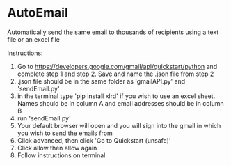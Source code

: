 # AutoEmail
Automatically send the same email to thousands of recipients using a text file or an excel file


Instructions:
1) Go to https://developers.google.com/gmail/api/quickstart/python and complete step 1 and step 2. 
    Save and name the .json file from step 2
2)  .json file should be in the same folder as 'gmailAPI.py' and 'sendEmail.py'
3) in the terminal type 'pip install xlrd' if you wish to use an excel sheet. Names should be in column A and email addresses should be in column B
4) run 'sendEmail.py'
5) Your default browser will open and you will sign into the gmail in which you wish to send the emails from
6) Click advanced, then click 'Go to Quickstart (unsafe)'
7) Click allow then allow again
8) Follow instructions on terminal
